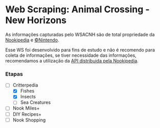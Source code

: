 # Web Scraping: Animal Crossing - New Horizons

As informações capturadas pelo WSACNH são de total propriedade da [Nookipedia](https://nookipedia.com/wiki/Main_Page) e [&copy;Nintendo](https://www.nintendo.com/pt-br/). 

Esse WS foi desenvolvido para fins de estudo e não é recomendo para coleta de informações, se tiver necessidade das informações, recomendamos a utilização da [API distribuida pela Nookipedia](https://api.nookipedia.com/).

### Etapas

- [ ] Critterpedia
  - [x] Fishes
  - [x] Insects
  - [ ] Sea Creatures
- [ ] Nook Miles+
- [ ] DIY Recipes+
- [ ] Nook Shopping